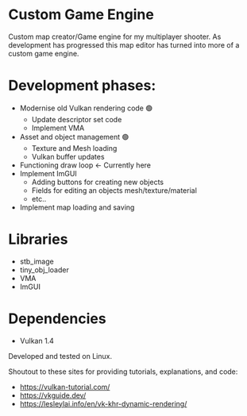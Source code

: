 # Custom Game Engine

Custom map creator/Game engine for my multiplayer shooter. As development has progressed this map editor
has turned into more of a custom game engine.

# Development phases:
- Modernise old Vulkan rendering code 🟢
  - Update descriptor set code
  - Implement VMA
- Asset and object management 🟢
  - Texture and Mesh loading
  - Vulkan buffer updates
- Functioning draw loop <- Currently here
- Implement ImGUI 
  - Adding buttons for creating new objects
  - Fields for editing an objects mesh/texture/material
  - etc..
-  Implement map loading and saving

# Libraries
- stb_image
- tiny_obj_loader
- VMA
- ImGUI

# Dependencies
- Vulkan 1.4

Developed and tested on Linux.

Shoutout to these sites for providing tutorials, explanations, and code:
- https://vulkan-tutorial.com/
- https://vkguide.dev/
- https://lesleylai.info/en/vk-khr-dynamic-rendering/
